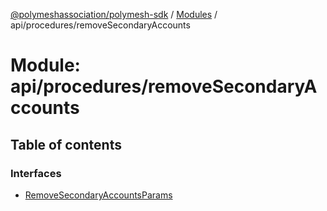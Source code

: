 [@polymeshassociation/polymesh-sdk](../README.md) / [Modules](../modules.md) / api/procedures/removeSecondaryAccounts

# Module: api/procedures/removeSecondaryAccounts

## Table of contents

### Interfaces

- [RemoveSecondaryAccountsParams](../interfaces/api_procedures_removeSecondaryAccounts.RemoveSecondaryAccountsParams.md)
